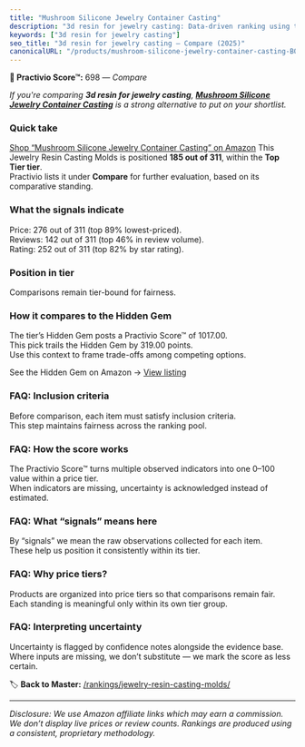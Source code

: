 ```yaml
---
title: "Mushroom Silicone Jewelry Container Casting"
description: "3d resin for jewelry casting: Data-driven ranking using the Practivio Score™. Positioned by quality, value, demand, findability, momentum."
keywords: ["3d resin for jewelry casting"]
seo_title: "3d resin for jewelry casting — Compare (2025)"
canonicalURL: "/products/mushroom-silicone-jewelry-container-casting-B0BF8RL4TX/"
---
```


**🛒 Practivio Score™:** 698 — _Compare_


*If you're comparing **3d resin for jewelry casting**, **[Mushroom Silicone Jewelry Container Casting](https://www.amazon.com/dp/B0BF8RL4TX?tag=practivio-20)** is a strong alternative to put on your shortlist.*
### Quick take
[Shop “Mushroom Silicone Jewelry Container Casting” on Amazon](https://www.amazon.com/dp/B0BF8RL4TX?tag=practivio-20)
This Jewelry Resin Casting Molds is positioned **185 out of 311**, within the **Top Tier tier**.  
Practivio lists it under **Compare** for further evaluation, based on its comparative standing.

### What the signals indicate
Price: 276 out of 311 (top 89% lowest-priced).  
Reviews: 142 out of 311 (top 46% in review volume).  
Rating: 252 out of 311 (top 82% by star rating).  

### Position in tier
Comparisons remain tier-bound for fairness.

### How it compares to the Hidden Gem
The tier’s Hidden Gem posts a Practivio Score™ of 1017.00.  
This pick trails the Hidden Gem by 319.00 points.  
Use this context to frame trade-offs among competing options.  

See the Hidden Gem on Amazon → [View listing](https://www.amazon.com/dp/B084GT1DQY?tag=practivio-20)

### FAQ: Inclusion criteria
Before comparison, each item must satisfy inclusion criteria.  
This step maintains fairness across the ranking pool.

### FAQ: How the score works
The Practivio Score™ turns multiple observed indicators into one 0–100 value within a price tier.  
When indicators are missing, uncertainty is acknowledged instead of estimated.

### FAQ: What “signals” means here
By “signals” we mean the raw observations collected for each item.  
These help us position it consistently within its tier.

### FAQ: Why price tiers?
Products are organized into price tiers so that comparisons remain fair.  
Each standing is meaningful only within its own tier group.

### FAQ: Interpreting uncertainty
Uncertainty is flagged by confidence notes alongside the evidence base.  
Where inputs are missing, we don’t substitute — we mark the score as less certain.

<!-- Missing template for Compare/CompareWithinPriceClass -->


🏷️ **Back to Master:** [/rankings/jewelry-resin-casting-molds/](/rankings/jewelry-resin-casting-molds/)

---
_Disclosure: We use Amazon affiliate links which may earn a commission. We don’t display live prices or review counts. Rankings are produced using a consistent, proprietary methodology._
